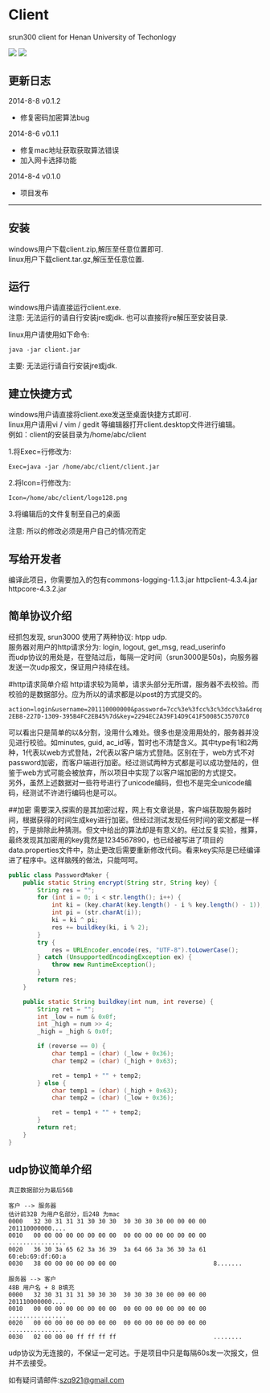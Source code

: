 Client
=======

srun300 client for Henan University of Techonlogy<br>

![](https://github.com/hauter/client/blob/master/view/view.png)
![](https://github.com/hauter/client/blob/master/view/view1.png)

更新日志
---

2014-8-8 v0.1.2

* 修复密码加密算法bug

2014-8-6 v0.1.1

* 修复mac地址获取获取算法错误
* 加入网卡选择功能

2014-8-4 v0.1.0

* 项目发布

---

安装
-----
windows用户下载client.zip,解压至任意位置即可.<br>
linux用户下载client.tar.gz,解压至任意位置.

运行
-----
windows用户请直接运行client.exe.<br>
注意: 无法运行的请自行安装jre或jdk. 也可以直接将jre解压至安装目录.<br>

linux用户请使用如下命令: 
```
java -jar client.jar
```
主要: 无法运行请自行安装jre或jdk.

建立快捷方式
-------------
windows用户请直接将client.exe发送至桌面快捷方式即可.<br>
linux用户请用vi / vim / gedit 等编辑器打开client.desktop文件进行编辑。<br>
例如：client的安装目录为/home/abc/client

1.将Exec=行修改为:
```
Exec=java -jar /home/abc/client/client.jar
```

2.将Icon=行修改为:
```
Icon=/home/abc/client/logo128.png
```

3.将编辑后的文件复制至自己的桌面

注意: 所以的修改必须是用户自己的情况而定


写给开发者
-----------
编译此项目，你需要加入的包有commons-logging-1.1.3.jar  httpclient-4.3.4.jar  httpcore-4.3.2.jar


简单协议介绍
------------
经抓包发现, srun3000 使用了两种协议: htpp udp.<br>
服务器对用户的http请求分为: login, logout, get_msg, read_userinfo <br>
而udp协议的用处是，在登陆过后，每隔一定时间（srun3000是50s)，向服务器发送一次udp报文，保证用户持续在线。

#http请求简单介绍
http请求较为简单，请求头部分无所谓，服务器不去校验。而校验的是数据部分。应为所以的请求都是以post的方式提交的。<br>
```
action=login&username=201110000000&password=7cc%3e%3fcc%3c%3dcc%3a&drop=0&pop=1&type=2&n=117&ip=1947734188&mbytes=0&minutes=0&ac_id=6&mac=60%3aeb%3a69%3adf%3a60%3aa8&cguid=%7b21ACD077-2EB8-227D-1309-395B4FC2EB45%7d&key=2294EC2A39F14D9C41F50085C35707C0
```
可以看出只是简单的以&分割，没用什么难处。很多也是没用用处的，服务器并没见进行校验。如minutes, guid, ac_id等，暂时也不清楚含义。其中type有1和2两种，1代表以web方式登陆，2代表以客户端方式登陆。区别在于，web方式不对password加密，而客户端进行加密。经过测试两种方式都是可以成功登陆的，但鉴于web方式可能会被放弃，所以项目中实现了以客户端加密的方式提交。<br>
另外，虽然上述数据对一些符号进行了unicode编码，但也不是完全unicode编码，经测试不许进行编码也是可以。<br>

##加密
需要深入探索的是其加密过程，网上有文章说是，客户端获取服务器时间，根据获得的时间生成key进行加密。但经过测试发现任何时间的密文都是一样的，于是排除此种猜测。但文中给出的算法却是有意义的。经过反复实验，推算，最终发现其加密用的key竟然是1234567890，也已经被写进了项目的data.properties文件中，防止更改后需要重新修改代码。看来key实际是已经编译进了程序中。这样脑残的做法，只能呵呵。<br>

```java
public class PasswordMaker {
    public static String encrypt(String str, String key) {
        String res = "";
        for (int i = 0; i < str.length(); i++) {
            int ki = (key.charAt(key.length() - i % key.length() - 1));
            int pi = (str.charAt(i));
            ki = ki ^ pi;
            res += buildkey(ki, i % 2);
        }
        try {
            res = URLEncoder.encode(res, "UTF-8").toLowerCase();
        } catch (UnsupportedEncodingException ex) {
            throw new RuntimeException();
        }
        return res;
    }

    public static String buildkey(int num, int reverse) {
        String ret = "";
        int _low = num & 0x0f;
        int _high = num >> 4;
        _high = _high & 0x0f;

        if (reverse == 0) {
            char temp1 = (char) (_low + 0x36);
            char temp2 = (char) (_high + 0x63);

            ret = temp1 + "" + temp2;
        } else {
            char temp1 = (char) (_high + 0x63);
            char temp2 = (char) (_low + 0x36);

            ret = temp1 + "" + temp2;
        }
        return ret;
    }
}

```



udp协议简单介绍
--------------
```
真正数据部分为最后56B

客户 --> 服务器
估计前32B 为用户名部分，后24B 为mac
0000   32 30 31 31 31 30 30 30 	30 30 30 30 00 00 00 00  201110000000....
0010   00 00 00 00 00 00 00 00 	00 00 00 00 00 00 00 00  ................
0020   36 30 3a 65 62 3a 36 39 	3a 64 66 3a 36 30 3a 61  60:eb:69:df:60:a
0030   38 00 00 00 00 00 00 00         	                 8.......

服务器 --> 客户
48B 用户名 + 8 B填充
0000   32 30 31 31 31 30 30 30 	30 30 30 30 00 00 00 00  201110000000....
0010   00 00 00 00 00 00 00 00 	00 00 00 00 00 00 00 00  ................
0020   00 00 00 00 00 00 00 00 	00 00 00 00 00 00 00 00  ................
0030   02 00 00 00 ff ff ff ff 	                         ........
```
udp协议为无连接的，不保证一定可达。于是项目中只是每隔60s发一次报文，但并不去接受。



如有疑问请邮件:szq921@gmail.com
